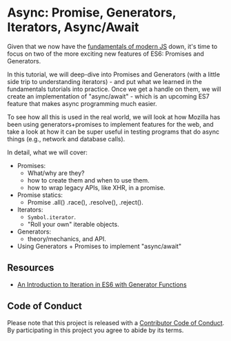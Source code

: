 # Async: Promise, Generators, Iterators, Async/Await
Given that we now have the [fundamentals of modern JS](https://github.com/JSWorkshops/fundamentals) down, it's time to focus on two of the more exciting new features of ES6: Promises and Generators.

In this tutorial, we will deep-dive into Promises and Generators (with a little side trip to understanding iterators) - and put what we learned in the fundamentals tutorials into practice. Once we get a handle on them, we will create an implementation of "async/await" - which is an upcoming ES7 feature that makes async programming much easier.

To see how all this is used in the real world, we will look at how Mozilla has been using generators+promises to implement features for the web, and take a look at how it can be super useful in testing programs that do async things (e.g., network and database calls).

In detail, what we will cover:

* Promises:
  * What/why are they?
  * how to create them and when to use them.
  * how to wrap legacy APIs, like XHR, in a promise.
* Promise statics:
  * Promise .all() .race(), .resolve(), .reject().
* Iterators:
  * `Symbol.iterator`.
  * "Roll your own" iterable objects.
* Generators:
  * theory/mechanics, and API.
* Using Generators + Promises to implement "async/await"


## Resources 
 * [An Introduction to Iteration in ES6 with Generator Functions](https://www.youtube.com/watch?v=wLOOFh8qoWA) 

## Code of Conduct
Please note that this project is released with a [Contributor Code of Conduct](CODE_OF_CONDUCT.md). By participating in this project you agree to abide by its terms.

